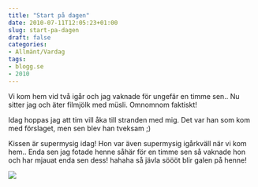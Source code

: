 ```yaml
---
title: "Start på dagen"
date: 2010-07-11T12:05:23+01:00
slug: start-pa-dagen
draft: false
categories:
- Allmänt/Vardag
tags:
- blogg.se
- 2010
---
```

Vi kom hem vid två igår och jag vaknade för ungefär en timme sen.. Nu sitter jag och äter filmjölk med müsli. Omnomnom faktiskt!  
  
  
Idag hoppas jag att tim vill åka till stranden med mig. Det var han som kom med förslaget, men sen blev han tveksam ;)  
  
Kissen är supermysig idag! Hon var även supermysig igårkväll när vi kom hem.. Enda sen jag fotade henne såhär för en timme sen så vaknade hon och har mjauat enda sen dess! hahaha så jävla söööt blir galen på henne!   
  
![](/assets/images/blogg.se/dsc06143_97658910.jpg)